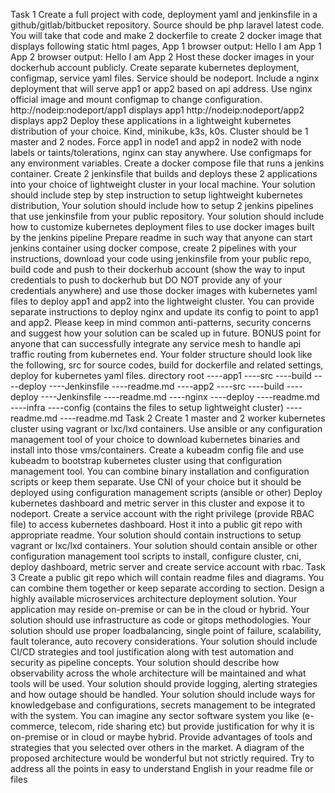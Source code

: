 Task 1
Create a full project with code, deployment yaml and jenkinsfile in a github/gitlab/bitbucket
repository.
Source should be php laravel latest code. You will take that code and make 2 dockerfile to
create 2 docker image that displays following static html pages,
App 1 browser output: Hello I am App 1
App 2 browser output: Hello I am App 2
Host these docker images in your dockerhub account publicly. Create separate kubernetes
deployment, configmap, service yaml files. Service should be nodeport.
Include a nginx deployment that will serve app1 or app2 based on api address. Use nginx
official image and mount configmap to change configuration.
http://nodeip:nodeport/app1 displays app1
http://nodeip:nodeport/app2 displays app2
Deploy these applications in a lightweight kubernetes distribution of your choice. Kind, minikube,
k3s, k0s. Cluster should be 1 master and 2 nodes. Force app1 in node1 and app2 in node2 with
node labels or taints/tolerations, nginx can stay anywhere. Use configmaps for any environment
variables.
Create a docker compose file that runs a jenkins container. Create 2 jenkinsfile that builds and
deploys these 2 applications into your choice of lightweight cluster in your local machine.
Your solution should include step by step instruction to setup lightweight kubernetes distribution,
Your solution should include how to setup 2 jenkins pipelines that use jenkinsfile from your
public repository.
Your solution should include how to customize kubernetes deployment files to use docker
images built by the jenkins pipeline
Prepare readme in such way that anyone can start jenkins container using docker compose,
create 2 pipelines with your instructions, download your code using jenkinsfile from your public
repo, build code and push to their dockerhub account (show the way to input credentials to push
to dockerhub but DO NOT provide any of your credentials anywhere) and use those docker
images with kubernetes yaml files to deploy app1 and app2 into the lightweight cluster. You can
provide separate instructions to deploy nginx and update its config to point to app1 and app2.
Please keep in mind common anti-patterns, security concerns and suggest how your solution
can be scaled up in future. BONUS point for anyone that can successfully integrate any service
mesh to handle api traffic routing from kubernetes end.
Your folder structure should look like the following, src for source codes, build for dockerfile and
related settings, deploy for kubernetes yaml files.
directory root
----app1
----src
----build
----deploy
----Jenkinsfile
----readme.md
----app2
----src
----build
----deploy
----Jenkinsfile
----readme.md
----nginx
----deploy
----readme.md
----infra
----config (contains the files to setup lightweight cluster)
----readme.md
----readme.md
Task 2
Create 1 master and 2 worker kubernetes cluster using vagrant or lxc/lxd containers. Use
ansible or any configuration management tool of your choice to download kubernetes binaries
and install into those vms/containers. Create a kubeadm config file and use kubeadm to
bootstrap kubernetes cluster using that configuration management tool. You can combine binary
installation and configuration scripts or keep them separate.
Use CNI of your choice but it should be deployed using configuration management scripts
(ansible or other)
Deploy kubernetes dashboard and metric server in this cluster and expose it to nodeport.
Create a service account with the right privilege (provide RBAC file) to access kubernetes
dashboard. Host it into a public git repo with appropriate readme.
Your solution should contain instructions to setup vagrant or lxc/lxd containers.
Your solution should contain ansible or other configuration management tool scripts to install,
configure cluster, cni, deploy dashboard, metric server and create service account with rbac.
Task 3
Create a public git repo which will contain readme files and diagrams. You can combine them
together or keep separate according to section.
Design a highly available microservices architecture deployment solution. Your application may
reside on-premise or can be in the cloud or hybrid.
Your solution should use infrastructure as code or gitops methodologies.
Your solution should use proper loadbalancing, single point of failure, scalability, fault tolerance,
auto recovery considerations.
Your solution should include CI/CD strategies and tool justification along with test automation
and security as pipeline concepts.
Your solution should describe how observability across the whole architecture will be maintained
and what tools will be used.
Your solution should provide logging, alerting strategies and how outage should be handled.
Your solution should include ways for knowledgebase and configurations, secrets management
to be integrated with the system.
You can imagine any sector software system you like (e-commerce, telecom, ride sharing etc)
but provide justification for why it is on-premise or in cloud or maybe hybrid. Provide advantages
of tools and strategies that you selected over others in the market.
A diagram of the proposed architecture would be wonderful but not strictly required. Try to
address all the points in easy to understand English in your readme file or files
